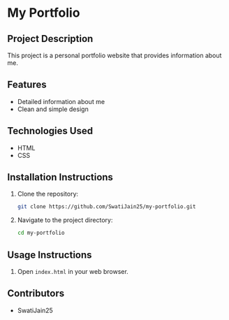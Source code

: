 # My Portfolio

## Project Description

This project is a personal portfolio website that provides information about me.

## Features

- Detailed information about me
- Clean and simple design

## Technologies Used

- HTML
- CSS

## Installation Instructions

1. Clone the repository:
    ```bash
    git clone https://github.com/SwatiJain25/my-portfolio.git
    ```
2. Navigate to the project directory:
    ```bash
    cd my-portfolio
    ```

## Usage Instructions

1. Open `index.html` in your web browser.

## Contributors

- SwatiJain25
